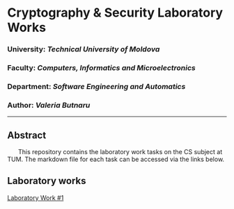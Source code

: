 # Cryptography & Security Laboratory Works

### University: _Technical University of Moldova_
### Faculty: _Computers, Informatics and Microelectronics_
### Department: _Software Engineering and Automatics_
### Author: _Valeria Butnaru_

----

## Abstract
&ensp;&ensp;&ensp; This repository contains the laboratory work tasks on the CS subject at TUM. The markdown file for each task can be accessed via the links below.

## Laboratory works

[Laboratory Work #1](https://github.com/butnaruv/CS_Labs/blob/main/lab1_cs_report.md)

